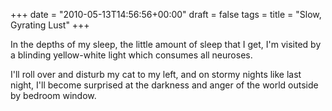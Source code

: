 +++
date = "2010-05-13T14:56:56+00:00"
draft = false
tags = 
title = "Slow, Gyrating Lust"
+++
<p>In the depths of my sleep, the little amount of sleep that I get, I'm visited by a blinding yellow-white light which consumes all neuroses.</p>&#13;
<p>I'll roll over and disturb my cat to my left, and on stormy nights like last night, I'll become surprised at the darkness and anger of the world outside by bedroom window.</p> 